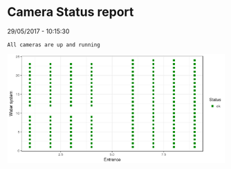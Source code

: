 Camera Status report
================
29/05/2017 - 10:15:30

    All cameras are up and running

![](camreport_files/figure-markdown_github/unnamed-chunk-2-1.png)
